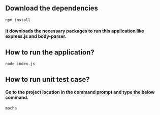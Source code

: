 ## Download the dependencies
```npm install```
#### It downloads the necessary packages to run this application like express.js and body-parser.

## How to run the application?
```node index.js```

## How to run unit test case?
#### Go to the project location in the command prompt and type the below command.
```mocha```
